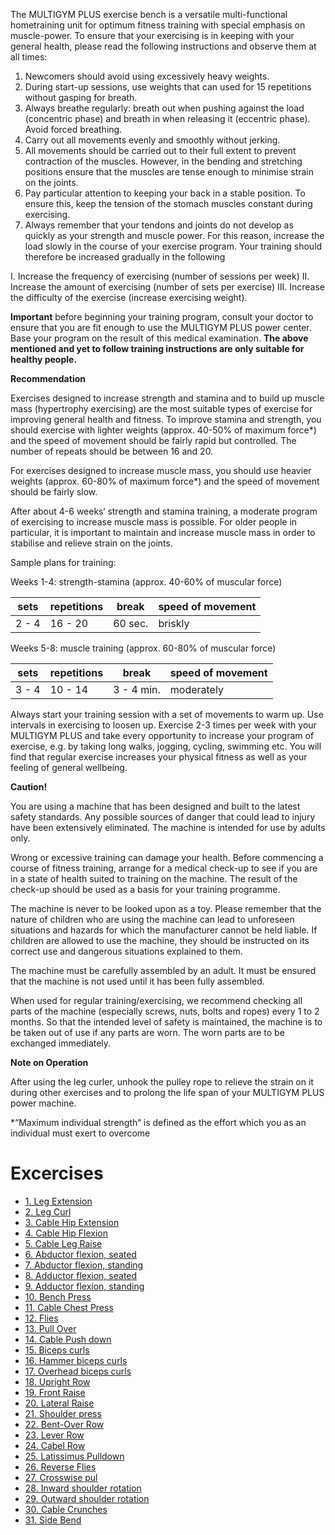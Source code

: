 The MULTIGYM PLUS exercise bench is a versatile multi-functional hometraining unit for optimum fitness training with special emphasis on muscle-power. To ensure that your exercising is in keeping with your
general health, please read the following instructions and observe them at all times:

1. Newcomers should avoid using excessively heavy weights.
2. During start-up sessions, use weights that can used for 15 repetitions without gasping for breath.
3. Always breathe regularly: breath out when pushing against the load (concentric phase) and breath in when releasing it (eccentric phase). Avoid forced breathing.
4. Carry out all movements evenly and smoothly without jerking.
5. All movements should be carried out to their full extent to prevent contraction of the muscles. However, in the bending and stretching positions ensure that the muscles are tense enough to minimise strain
on the joints.
6. Pay particular attention to keeping your back in a stable position. To ensure this, keep the tension of the stomach muscles constant during exercising.
7. Always remember that your tendons and joints do not develop as quickly as your strength and muscle power.
For this reason, increase the load slowly in the course of your exercise program. Your training should therefore be increased gradually in the following

I. Increase the frequency of exercising (number of sessions per week)
II. Increase the amount of exercising (number of sets per exercise)
III. Increase the difficulty of the exercise (increase exercising weight).

__Important__ before beginning your training program, consult your doctor to ensure that you are fit enough to use the MULTIGYM PLUS power center. Base your program on the result of this medical examination. __The above mentioned and yet to follow training instructions are only suitable for healthy people.__

__Recommendation__

Exercises designed to increase strength and stamina and to build up muscle mass (hypertrophy exercising) are the most suitable types of exercise for improving general health and fitness. To improve stamina and
strength, you should exercise with lighter weights (approx. 40-50% of maximum force*) and the speed of movement should be fairly rapid but controlled. The number of repeats should be between 16 and 20.

For exercises designed to increase muscle mass, you should use heavier weights (approx. 60-80% of maximum force*) and the speed of movement should be fairly slow.

After about 4-6 weeks‘ strength and stamina training, a moderate program of exercising to increase muscle mass is possible. For older people in particular, it is important to maintain and increase muscle mass in
order to stabilise and relieve strain on the joints.

Sample plans for training:

Weeks 1-4: strength-stamina (approx. 40-60% of muscular force)

| sets | repetitions | break | speed of movement |
| --- | --- | --- | --- |
| 2 - 4 | 16 - 20 | 60 sec. | briskly |

Weeks 5-8: muscle training (approx. 60-80% of muscular force)

| sets | repetitions | break | speed of movement |
| --- | --- | --- | --- |
| 3 - 4 | 10 - 14 | 3 - 4 min. | moderately |

Always start your training session with a set of movements to warm up. Use intervals in exercising to loosen up. Exercise 2-3 times per week with your MULTIGYM PLUS and take every opportunity to increase your program of exercise, e.g. by taking long walks, jogging, cycling, swimming etc.
You will find that regular exercise increases your physical fitness as well as your feeling of general wellbeing.

__Caution!__

You are using a machine that has been designed and built to the latest safety standards. Any possible sources of danger that could lead to injury have been extensively eliminated. The machine is intended for use by adults only.

Wrong or excessive training can damage your health. Before commencing a course of fitness training, arrange for a medical check-up to see if you are in a state of health suited to training on the machine. The result
of the check-up should be used as a basis for your training programme.

The machine is never to be looked upon as a toy. Please remember that the nature of children who are using the machine can lead to unforeseen situations and hazards for which the manufacturer cannot be held liable.
If children are allowed to use the machine, they should be instructed on its correct use and dangerous situations explained to them.

The machine must be carefully assembled by an adult. It must be ensured that the machine is not used until it has been fully assembled.

When used for regular training/exercising, we recommend checking all parts of the machine (especially screws, nuts, bolts and ropes) every 1 to 2 months. So that the intended level of safety is maintained, the machine is to be taken out of use if any parts are worn. The worn parts are to be exchanged immediately.

__Note on Operation__

After using the leg curler, unhook the pulley rope to relieve the strain on it during other exercises and to prolong the life span of your MULTIGYM PLUS power machine.

*“Maximum individual strength“ is defined as the effort which you as an individual must exert to
 overcome

# Excercises

- [1. Leg Extension](./01.%20Leg%20Extension/readme.md)
- [2. Leg Curl](./02.%20Leg%20Curl/readme.md)
- [3. Cable Hip Extension](./03.%20Cable%20Hip%20Extension/readme.md)
- [4. Cable Hip Flexion](./04.%20Cable%20Hip%20Flexion/readme.md)
- [5. Cable Leg Raise](./05.%20Cable%20Leg%20Raise/readme.md)
- [6. Abductor flexion, seated](./06.%20Abductor%20flexion%2C%20seated/readme.md)
- [7. Abductor flexion, standing](./07.%20Abductor%20flexion%2C%20standing/readme.md)
- [8. Adductor flexion, seated](./08.%20Adductor%20flexion%2C%20seated/readme.md)
- [9. Adductor flexion, standing](./09.%20Adductor%20flexion%2C%20standing/readme.md)
- [10. Bench Press](./10.%20Bench%20Press/readme.md)
- [11. Cable Chest Press](./11.%20Cable%20Chest%20Press/readme.md)
- [12. Flies](./12.%20Flies/readme.md)
- [13. Pull Over](./13.%20Pull%20Over/readme.md)
- [14. Cable Push down](./14.%20Cable%20Push%20down/readme.md)
- [15. Biceps curls](./15.%20Biceps%20curls/readme.md)
- [16. Hammer biceps curls](./16.%20Hammer%20biceps%20curls/readme.md)
- [17. Overhead biceps curls](./17.%20Overhead%20biceps%20curls/readme.md)
- [18. Upright Row](./18.%20Upright%20Row/readme.md)
- [19. Front Raise](./19.%20Front%20Raise/readme.md)
- [20. Lateral Raise](./20.%20Lateral%20Raise/readme.md)
- [21. Shoulder press](./21.%20Shoulder%20press/readme.md)
- [22. Bent-Over Row](./22.%20Bent-Over%20Row/readme.md)
- [23. Lever Row](./23.%20Lever%20Row/readme.md)
- [24. Cabel Row](./24.%20Cabel%20Row/readme.md)
- [25. Latissimus Pulldown](./25.%20Latissimus%20Pulldown/readme.md)
- [26. Reverse Flies](./26.%20Reverse%20Flies/readme.md)
- [27. Crosswise pul](./27.%20Crosswise%20pull/readme.md)
- [28. Inward shoulder rotation](./28.%20Inward%20shoulder%20rotation/readme.md)
- [29. Outward shoulder rotation](./29.%20Outward%20shoulder%20rotation/readme.md)
- [30. Cable Crunches](./30.%20Cable%20Crunches/readme.md)
- [31. Side Bend](./31.%20Side%20Bend/readme.md)

